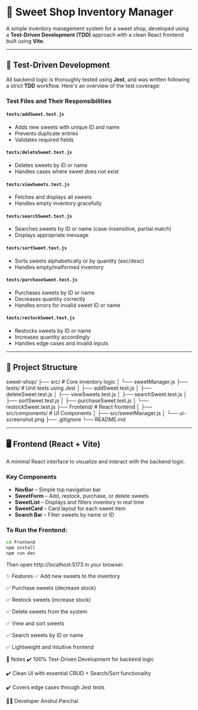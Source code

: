 
# 🍬 Sweet Shop Inventory Manager

A simple inventory management system for a sweet shop, developed using a **Test-Driven Development (TDD)** approach with a clean React frontend built using **Vite**.

---

## 🧪 Test-Driven Development

All backend logic is thoroughly tested using **Jest**, and was written following a strict **TDD** workflow. Here's an overview of the test coverage:

### Test Files and Their Responsibilities

#### `tests/addSweet.test.js`
- Adds new sweets with unique ID and name
- Prevents duplicate entries
- Validates required fields

#### `tests/deleteSweet.test.js`
- Deletes sweets by ID or name
- Handles cases where sweet does not exist

#### `tests/viewSweets.test.js`
- Fetches and displays all sweets
- Handles empty inventory gracefully

#### `tests/searchSweet.test.js`
- Searches sweets by ID or name (case-insensitive, partial match)
- Displays appropriate message

#### `tests/sortSweet.test.js`
- Sorts sweets alphabetically or by quantity (asc/desc)
- Handles empty/malformed inventory

#### `tests/purchaseSweet.test.js`
- Purchases sweets by ID or name
- Decreases quantity correctly
- Handles errors for invalid sweet ID or name

#### `tests/restockSweet.test.js`
- Restocks sweets by ID or name
- Increases quantity accordingly
- Handles edge cases and invalid inputs

---

## 📁 Project Structure

sweet-shop/
├── src/ # Core inventory logic
│ └── sweetManager.js
├── tests/ # Unit tests using Jest
│ ├── addSweet.test.js
│ ├── deleteSweet.test.js
│ ├── viewSweets.test.js
│ ├── searchSweet.test.js
│ ├── sortSweet.test.js
│ ├── purchaseSweet.test.js
│ └── restockSweet.test.js
├── Frontend/ # React frontend
│ ├── src/components/ # UI Components
│ ├── src/sweetManager.js
│ └── ui-screenshot.png
├── .gitignore
└── README.md

---

## 🖥️ Frontend (React + Vite)

A minimal React interface to visualize and interact with the backend logic.

### Key Components
- **NavBar** – Simple top navigation bar
- **SweetForm** – Add, restock, purchase, or delete sweets
- **SweetList** – Displays and filters inventory in real time
- **SweetCard** – Card layout for each sweet item
- **Search Bar** – Filter sweets by name or ID

### To Run the Frontend:

```bash
cd Frontend
npm install
npm run dev
```

Then open http://localhost:5173 in your browser.

✨ Features
✅ Add new sweets to the inventory

✅ Purchase sweets (decrease stock)

✅ Restock sweets (increase stock)

✅ Delete sweets from the system

✅ View and sort sweets

✅ Search sweets by ID or name

✅ Lightweight and intuitive frontend

📌 Notes
✔️ 100% Test-Driven Development for backend logic

✔️ Clean UI with essential CRUD + Search/Sort functionality

✔️ Covers edge cases through Jest tests

👨‍💻 Developer
Anshul Panchal
